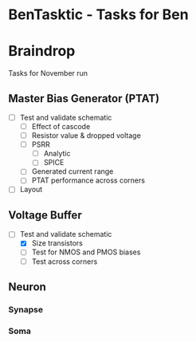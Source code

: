 # BenTasktic - Tasks for Ben

# Braindrop

Tasks for November run

## Master Bias Generator (PTAT)
  - [ ] Test and validate schematic
    - [ ] Effect of cascode
    - [ ] Resistor value & dropped voltage
    - [ ] PSRR
      - [ ] Analytic
      - [ ] SPICE
    - [ ] Generated current range
    - [ ] PTAT performance across corners
  - [ ] Layout

## Voltage Buffer
  - [ ] Test and validate schematic
    - [x] Size transistors
    - [ ] Test for NMOS and PMOS biases
    - [ ] Test across corners

## Neuron
### Synapse
### Soma
